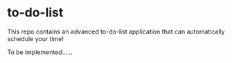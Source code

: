 # to-do-list

This repo contains an advanced to-do-list application that can automatically schedule your time!

To be implemented......